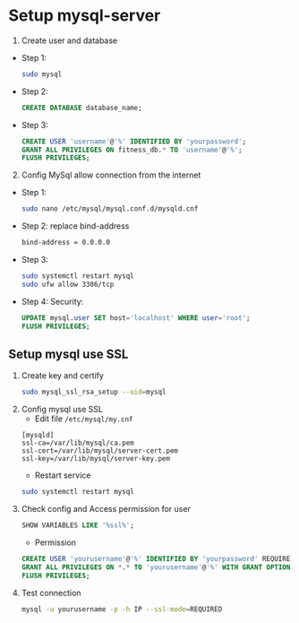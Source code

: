 # Setup mysql-server

1. Create user and database
- Step 1:    
    ```sh
    sudo mysql
    ```
- Step 2:
    ```sql
    CREATE DATABASE database_name;
    ```
- Step 3:
    ```sql
    CREATE USER 'username'@'%' IDENTIFIED BY 'yourpassword';
    GRANT ALL PRIVILEGES ON fitness_db.* TO 'username'@'%';
    FLUSH PRIVILEGES;
    ```
2. Config MySql allow connection from the internet
- Step 1: 
    ```sh
    sudo nano /etc/mysql/mysql.conf.d/mysqld.cnf
    ```
- Step 2: replace bind-address
    ```sh
    bind-address = 0.0.0.0
    ```
- Step 3: 
    ```sh
    sudo systemctl restart mysql
    sudo ufw allow 3306/tcp
    ```
- Step 4: Security: 
    ```sql
    UPDATE mysql.user SET host='localhost' WHERE user='root';
    FLUSH PRIVILEGES;
    ```


## Setup mysql use SSL
1. Create key and certify
    ```sh
    sudo mysql_ssl_rsa_setup --uid=mysql
    ```
2. Config mysql use SSL
    - Edit file <code>/etc/mysql/my.cnf</code>
    ```
    [mysqld]
    ssl-ca=/var/lib/mysql/ca.pem
    ssl-cert=/var/lib/mysql/server-cert.pem
    ssl-key=/var/lib/mysql/server-key.pem
    ```
    - Restart service
    ```sh
    sudo systemctl restart mysql
    ```
3. Check config and Access permission for user
    ```sql
    SHOW VARIABLES LIKE '%ssl%';
    ```
    - Permission
    ```sql
    CREATE USER 'yourusername'@'%' IDENTIFIED BY 'yourpassword' REQUIRE SSL;
    GRANT ALL PRIVILEGES ON *.* TO 'yourusername'@'%' WITH GRANT OPTION;
    FLUSH PRIVILEGES;
    ```
4. Test connection 
    ```sh
    mysql -u yourusername -p -h IP --ssl-mode=REQUIRED     
    ```